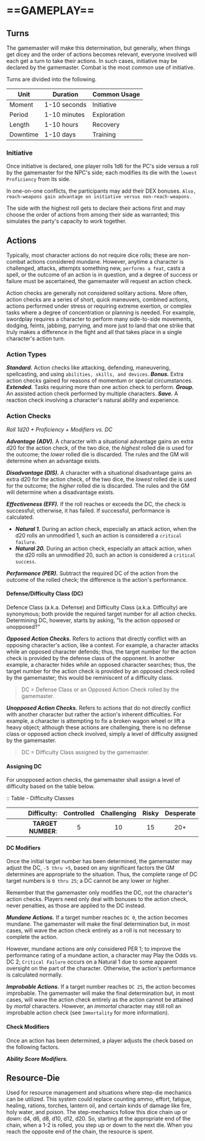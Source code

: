 # ==GAMEPLAY==

## Turns

The gamemaster will make this determination, but generally, when things get dicey and the order of actions becomes relevant, everyone involved will each get a turn to take their actions. In such cases, initiative may be declared by the gamemaster. Combat is the most common use of initiative.

Turns are divided into the following.

| Unit     | Duration     | Common Usage |
| -------- | ------------ | ------------ |
| Moment   | 1-10 seconds | Initiative   |
| Period   | 1-10 minutes | Exploration  |
| Length   | 1-10 hours   | Recovery     |
| Downtime | 1-10 days    | Training     |

### Initiative

Once initiative is declared, one player rolls 1d6 for the PC's side versus a roll by the gamemaster for the NPC's side; each modifies its die with the `lowest Proficiency` from its side.

In one-on-one conflicts, the participants may add their DEX bonuses. `Also, reach-weapons gain advantage on initiative versus non-reach-weapons.`

The side with the highest roll gets to declare their actions first and may choose the order of actions from among their side as warranted; this simulates the party's capacity to work together.

## Actions

Typically, most character actions do not require dice rolls; these are non-combat actions considered mundane. However, anytime a character is challenged, attacks, attempts something new, `performs a feat`, casts a spell, or the outcome of an action is in question, and a degree of success or failure must be ascertained, the gamemaster will request an action check.

Action checks are generally not considered solitary actions. More often, action checks are a series of short, quick maneuvers, combined actions, actions performed under stress or requiring extreme exertion, or complex tasks where a degree of concentration or planning is needed. For example, swordplay requires a character to perform many side-to-side movements, dodging, feints, jabbing, parrying, and more just to land that one strike that truly makes a difference in the fight and all that takes place in a single character's action turn.

### Action Types

***Standard.*** Action checks like attacking, defending, maneuvering, spellcasting, and using `abilities, skills, and devices`.
***Bonus.*** Extra action checks gained for reasons of momentum or special circumstances.
***Extended.*** Tasks requiring more than one action check to perform.
***Group.*** An assisted action check performed by multiple characters.
***Save.*** A reaction check involving a character's natural ability and experience.

### Action Checks

*Roll 1d20 + Proficiency + Modifiers vs. DC*

***Advantage (ADV).*** A character with a situational advantage gains an extra d20 for the action check, of the two dice, the *highest* rolled die is used for the outcome; the *lower* rolled die is discarded. The rules and the GM will determine when an advantage exists.

***Disadvantage (DIS).*** A character with a situational disadvantage gains an extra d20 for the action check, of the two dice, the *lowest* rolled die is used for the outcome; the *higher* rolled die is discarded. The rules and the GM will determine when a disadvantage exists.

***Effectiveness (EFF).*** If the roll reaches or exceeds the DC, the check is successful; otherwise, it has failed. If successful, performance is calculated.

- ***Natural 1.*** During an action check, especially an attack action, when the d20 rolls an unmodified 1, such an action is considered a `critical failure`.<!--More critical required-->
- ***Natural 20.*** During an action check, especially an attack action, when the d20 rolls an unmodified 20, such an action is considered a `critical success`.<!--More critical required-->

***Performance (PER).*** Subtract the required DC of the action from the outcome of the rolled check; the difference is the action's performance.

#### Defense/Difficulty Class (DC)

Defence Class (a.k.a. Defense) and Difficulty Class (a.k.a. Difficulty) are synonymous; both provide the required target number for all action checks. Determining DC, however, starts by asking, "Is the action opposed or unopposed?"

***Opposed Action Checks.*** Refers to actions that directly conflict with an opposing character's action, like a contest. For example, a character attacks while an opposed character defends; thus, the target number for the action check is provided by the defense class of the opponent. In another example, a character hides while an opposed character searches; thus, the target number for the action check is provided by an opposed check rolled by the gamemaster; this would be reminiscent of a difficulty class.

> DC = Defense Class or an Opposed Action Check rolled by the gamemaster.

***Unopposed Action Checks.*** Refers to actions that do not directly conflict with another character but rather the action's inherent difficulties. For example, a character is attempting to fix a broken wagon wheel or lift a heavy object; although these actions are challenging, there is no defense class or opposed action check involved, simply a level of difficulty assigned by the gamemaster.

> DC = Difficulty Class assigned by the gamemaster.

#### Assigning DC

For unopposed action checks, the gamemaster shall assign a level of difficulty based on the table below.

:: Table - Difficulty Classes

|        Difficulty: | Controlled | Challenging | Risky | Desperate |
| -----------------: | :--------: | :---------: | :---: | :-------: |
| **TARGET NUMBER**: |     5      |     10      |  15   |    20+    |

#### DC Modifiers

Once the initial target number has been determined, the gamemaster may adjust the DC, `-5 thru +5`, based on any significant factors the GM determines are appropriate to the situation. Thus, the complete range of DC target numbers is `0 thru 25`; a DC cannot be any lower or higher.

<!--Add list of DC Modifiers-->

Remember that the gamemaster only modifies the DC, not the character's action checks. Players need only deal with bonuses to the action check, never penalties, as those are applied to the DC instead.

***Mundane Actions.*** If a target number reaches `DC 0`, the action becomes mundane. The gamemaster will make the final determination but, in most cases, will wave the action check entirely as a roll is not necessary to complete the action. 

However, mundane actions are only considered PER 1; to improve the performance rating of a mundane action, a character may Play the Odds vs. DC 2; `Critical Failure` occurs on a Natural 1 due to some apparent oversight on the part of the character. Otherwise, the action's performance is calculated normally.

***Improbable Actions.*** If a target number reaches `DC 25`, the action becomes improbable. The gamemaster will make the final determination but, in most cases, will wave the action check entirely as the action cannot be attained by *mortal* characters. However, an *immortal* character may still roll an improbable action check (see `Immortality` for more information).

#### Check Modifiers

Once an action has been determined, a player adjusts the check based on the following factors.

***Ability Score Modifiers.*** <!--Add copy here -->

<!--Add list of more Check Modifiers-->

## Resource-Die

Used for resource management and situations where step-die mechanics can be utilized. This system could replace counting ammo, effort, fatigue, healing, rations, torches, lantern oil, and certain kinds of damage like fire, holy water, and poison. The step-mechanics follow this dice chain up or down: d4, d6, d8, d10, d12, d20. So, starting at the appropriate end of the chain, when a 1-2 is rolled, you step up or down to the next die. When you reach the opposite end of the chain, the resource is spent.

